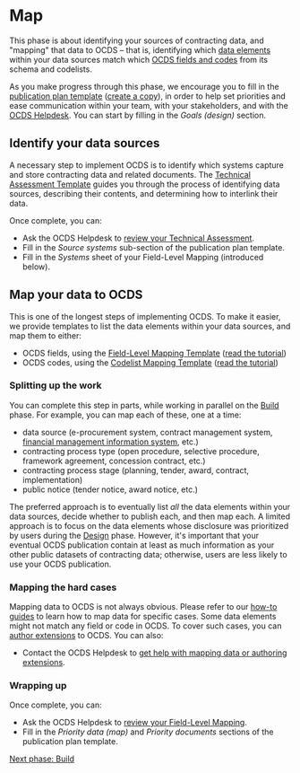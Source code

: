 # Map

This phase is about identifying your sources of contracting data, and "mapping" that data to OCDS – that is, identifying which [data elements](https://en.wikipedia.org/wiki/Data_element) within your data sources match which [OCDS fields and codes](../../schema/index) from its schema and codelists.

As you make progress through this phase, we encourage you to fill in the [publication plan template](https://docs.google.com/document/d/1Cz8nDDfAZ18qdzkl2vsSvdSyiXN11JRe8W5efjh8pEs/edit) ([create a copy](https://www.open-contracting.org/resources/ocds-publication-plan-template/)), in order to help set priorities and ease communication within your team, with your stakeholders, and with the [OCDS Helpdesk](../../support/index). You can start by filling in the *Goals (design)* section.

## Identify your data sources

A necessary step to implement OCDS is to identify which systems capture and store contracting data and related documents. The [Technical Assessment Template](https://www.open-contracting.org/resources/ocds-technical-assessment-template/) guides you through the process of identifying data sources, describing their contents, and determining how to interlink their data.

Once complete, you can:

* Ask the OCDS Helpdesk to [review your Technical Assessment](../../support/index).
* Fill in the *Source systems* sub-section of the publication plan template.
* Fill in the *Systems* sheet of your Field-Level Mapping (introduced below).

## Map your data to OCDS

This is one of the longest steps of implementing OCDS. To make it easier, we provide templates to list the data elements within your data sources, and map them to either:

* OCDS fields, using the [Field-Level Mapping Template](https://www.open-contracting.org/resources/ocds-field-level-mapping-template/) ([read the tutorial](https://www.open-contracting.org/resources/ocds-1-1-mapping-template-guidance/))
* OCDS codes, using the [Codelist Mapping Template](https://www.open-contracting.org/resources/ocds-1-1-codelist-mapping-template/) ([read the tutorial](https://www.open-contracting.org/resources/ocds-1-1-codelist-mapping-template-guidance/))

### Splitting up the work

You can complete this step in parts, while working in parallel on the [Build](build) phase. For example, you can map each of these, one at a time:

* data source (e-procurement system, contract management system, [financial management information system](https://www.worldbank.org/en/topic/governance/brief/financial-management-information-systems-fmis), etc.)
* contracting process type (open procedure, selective procedure, framework agreement, concession contract, etc.)
* contracting process stage (planning, tender, award, contract, implementation)
* public notice (tender notice, award notice, etc.)

The preferred approach is to eventually list *all* the data elements within your data sources, decide whether to publish each, and then map each. A limited approach is to focus on the data elements whose disclosure was prioritized by users during the [Design](design) phase. However, it's important that your eventual OCDS publication contain at least as much information as your other public datasets of contracting data; otherwise, users are less likely to use your OCDS publication.

### Mapping the hard cases

Mapping data to OCDS is not always obvious. Please refer to our [how-to guides](../../#map-how-to-guides) to learn how to map data for specific cases. Some data elements might not match any field or code in OCDS. To cover such cases, you can [author extensions](../map/extensions) to OCDS. You can also:

* Contact the OCDS Helpdesk to [get help with mapping data or authoring extensions](../../support/index).

### Wrapping up

Once complete, you can:

* Ask the OCDS Helpdesk to [review your Field-Level Mapping](../../support/index).
* Fill in the *Priority data (map)* and *Priority documents* sections of the publication plan template.

[Next phase: Build](build)

